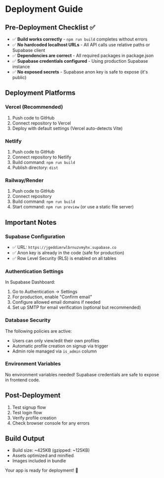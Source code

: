 # Deployment Guide

## Pre-Deployment Checklist ✅

- ✅ **Build works correctly** - `npm run build` completes without errors
- ✅ **No hardcoded localhost URLs** - All API calls use relative paths or Supabase client
- ✅ **Dependencies are correct** - All required packages in package.json
- ✅ **Supabase credentials configured** - Using production Supabase instance
- ✅ **No exposed secrets** - Supabase anon key is safe to expose (it's public)

## Deployment Platforms

### Vercel (Recommended)
1. Push code to GitHub
2. Connect repository to Vercel
3. Deploy with default settings (Vercel auto-detects Vite)

### Netlify
1. Push code to GitHub
2. Connect repository to Netlify
3. Build command: `npm run build`
4. Publish directory: `dist`

### Railway/Render
1. Push code to GitHub
2. Connect repository
3. Build command: `npm run build`
4. Start command: `npm run preview` (or use a static file server)

## Important Notes

### Supabase Configuration
- ✅ URL: `https://jgeddimrwlbrnuzvmyhx.supabase.co`
- ✅ Anon key is already in the code (safe for production)
- ✅ Row Level Security (RLS) is enabled on all tables

### Authentication Settings
In Supabase Dashboard:
1. Go to Authentication → Settings
2. For production, enable "Confirm email" 
3. Configure allowed email domains if needed
4. Set up SMTP for email verification (optional but recommended)

### Database Security
The following policies are active:
- Users can only view/edit their own profiles
- Automatic profile creation on signup via trigger
- Admin role managed via `is_admin` column

### Environment Variables
No environment variables needed! Supabase credentials are safe to expose in frontend code.

## Post-Deployment

1. Test signup flow
2. Test login flow  
3. Verify profile creation
4. Check browser console for any errors

## Build Output
- Build size: ~425KB (gzipped: ~125KB)
- Assets optimized and minified
- Images included in bundle

Your app is ready for deployment! 🚀